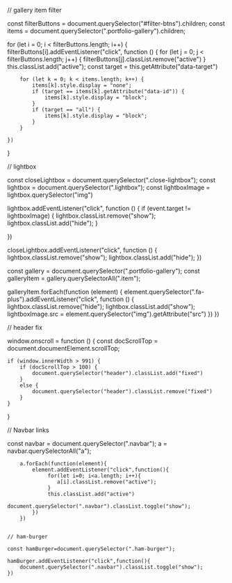 // gallery item filter

const filterButtons = document.querySelector("#filter-btns").children;
const items = document.querySelector(".portfolio-gallery").children;

for (let i = 0; i < filterButtons.length; i++) {
    filterButtons[i].addEventListener("click", function () {
        for (let j = 0; j < filterButtons.length; j++) {
            filterButtons[j].classList.remove("active")
        }
        this.classList.add("active");
        const target = this.getAttribute("data-target")

        for (let k = 0; k < items.length; k++) {
            items[k].style.display = "none";
            if (target == items[k].getAttribute("data-id")) {
                items[k].style.display = "block";
            }
            if (target == "all") {
                items[k].style.display = "block";
            }
        }

    })
}




// lightbox

const closeLightbox = document.querySelector(".close-lightbox");
const lightbox = document.querySelector(".lightbox");
const lightboxImage = lightbox.querySelector("img")

lightbox.addEventListener("click", function () {
    if (event.target != lightboxImage) {
        lightbox.classList.remove("show");
        lightbox.classList.add("hide");
    }

})

closeLightbox.addEventListener("click", function () {
    lightbox.classList.remove("show");
    lightbox.classList.add("hide");
})

const gallery = document.querySelector(".portfolio-gallery");
const galleryItem = gallery.querySelectorAll(".item");


galleryItem.forEach(function (element) {
    element.querySelector(".fa-plus").addEventListener("click", function () {
        lightbox.classList.remove("hide");
        lightbox.classList.add("show");
        lightboxImage.src = element.querySelector("img").getAttribute("src")
    })
})



// header fix

window.onscroll = function () {
    const docScrollTop = document.documentElement.scrollTop;

    if (window.innerWidth > 991) {
        if (docScrollTop > 100) {
            document.querySelector("header").classList.add("fixed")
        }
        else {
            document.querySelector("header").classList.remove("fixed")
        }
    }
}



// Navbar links

const navbar = document.querySelector(".navbar");
        a = navbar.querySelectorAll("a");

        a.forEach(function(element){
            element.addEventListener("click",function(){
                 for(let i=0; i<a.length; i++){
                    a[i].classList.remove("active");
                 }
                 this.classList.add("active")
                 document.querySelector(".navbar").classList.toggle("show");
            })
        })


    // ham-burger

    const hamBurger=document.querySelector(".ham-burger");

    hamBurger.addEventListener("click",function(){
        document.querySelector(".navbar").classList.toggle("show");
    })

